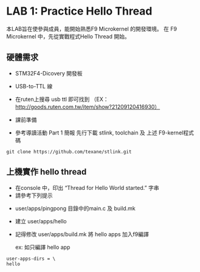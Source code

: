 # LAB 1: Practice Hello Thread
 本LAB旨在使參與成員，能開始熟悉F9 Microkernel 的開發環境。
 在 F9 Microkernel 中，先從實戰程式Hello Thread 開始。 

## 硬體需求
* STM32F4-Dicovery 開發板

* USB-to-TTL 線
 - 在ruten上搜尋 usb ttl  即可找到
  （EX：http://goods.ruten.com.tw/item/show?21209120416930）

* 課前準備
 - 參考導讀活動 Part 1 簡報 先行下載 stlink, toolchain 及 上述 F9-kernel程式碼

 ```
 git clone https://github.com/texane/stlink.git
 ```

## 上機實作 hello thread
* 在console 中，印出 “Thread for Hello World started.” 字串
* 請參考下列提示
 - user/apps/pingpong 目錄中的main.c 及 build.mk
 - 建立 user/apps/hello
 - 記得修改 user/apps/build.mk 將 hello apps 加入f9編譯

   ex: 如只編譯 hello app

 ```
 user-apps-dirs = \
 hello
 ```
